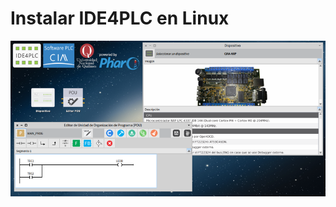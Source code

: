 # Instalar IDE4PLC en Linux

![Imagen "IDE4PLCv1-0-4.png" no encontrada](assets/img/IDE4PLCv1-0-4.png "IDE4PLC v1.0.4")

